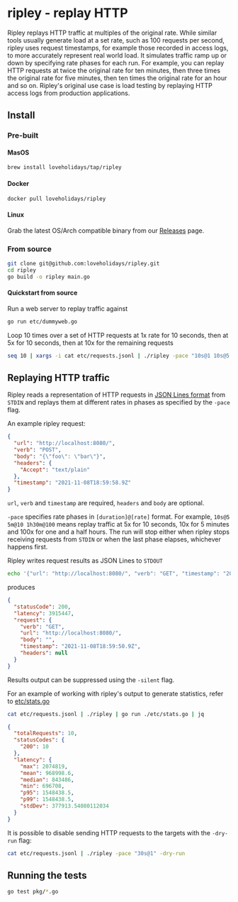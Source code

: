 # ripley - replay HTTP

Ripley replays HTTP traffic at multiples of the original rate. While similar tools usually generate load at a set rate, such as 100 requests per second, ripley uses request timestamps, for example those recorded in access logs, to more accurately represent real world load. It simulates traffic ramp up or down by specifying rate phases for each run. For example, you can replay HTTP requests at twice the original rate for ten minutes, then three times the original rate for five minutes, then ten times the original rate for an hour and so on. Ripley's original use case is load testing by replaying HTTP access logs from production applications.

## Install

### Pre-built

#### MasOS
```bash
brew install loveholidays/tap/ripley
```
#### Docker
```bash
docker pull loveholidays/ripley
```
#### Linux

Grab the latest OS/Arch compatible binary from our [Releases](https://github.com/loveholidays/ripley/releases) page.


### From source

```bash
git clone git@github.com:loveholidays/ripley.git
cd ripley
go build -o ripley main.go
```

#### Quickstart from source
Run a web server to replay traffic against

```bash
go run etc/dummyweb.go
```

Loop 10 times over a set of HTTP requests at 1x rate for 10 seconds, then at 5x for 10 seconds, then at 10x for the remaining requests

```bash
seq 10 | xargs -i cat etc/requests.jsonl | ./ripley -pace "10s@1 10s@5 1h@10"
```

## Replaying HTTP traffic

Ripley reads a representation of HTTP requests in [JSON Lines format](https://jsonlines.org/) from `STDIN` and replays them at different rates in phases as specified by the `-pace` flag.

An example ripley request:

```JSON
{
  "url": "http://localhost:8080/",
  "verb": "POST",
  "body": "{\"foo\": \"bar\"}",
  "headers": {
    "Accept": "text/plain"
  },
  "timestamp": "2021-11-08T18:59:58.9Z"
}
```

`url`, `verb` and `timestamp` are required, `headers` and `body` are optional.

`-pace` specifies rate phases in `[duration]@[rate]` format. For example, `10s@5 5m@10 1h30m@100` means replay traffic at 5x for 10 seconds, 10x for 5 minutes and 100x for one and a half hours. The run will stop either when ripley stops receiving requests from `STDIN` or when the last phase elapses, whichever happens first.

Ripley writes request results as JSON Lines to `STDOUT`

```bash
echo '{"url": "http://localhost:8080/", "verb": "GET", "timestamp": "2021-11-08T18:59:50.9Z"}' | ./ripley | jq
```

produces

```JSON
{
  "statusCode": 200,
  "latency": 3915447,
  "request": {
    "verb": "GET",
    "url": "http://localhost:8080/",
    "body": "",
    "timestamp": "2021-11-08T18:59:50.9Z",
    "headers": null
  }
}
```

Results output can be suppressed using the `-silent` flag.

For an example of working with ripley's output to generate statistics, refer to [etc/stats.go](https://github.com/loveholidays/ripley/blob/main/etc/stats.go)

```bash
cat etc/requests.jsonl | ./ripley | go run ./etc/stats.go | jq
```

```JSON
{
  "totalRequests": 10,
  "statusCodes": {
    "200": 10
  },
  "latency": {
    "max": 2074819,
    "mean": 968998.6,
    "median": 843486,
    "min": 696708,
    "p95": 1548438.5,
    "p99": 1548438.5,
    "stdDev": 377913.54080112034
  }
}
```

It is possible to disable sending HTTP requests to the targets with the `-dry-run` flag:

```bash
cat etc/requests.jsonl | ./ripley -pace "30s@1" -dry-run
```

## Running the tests

```bash
go test pkg/*.go
```
